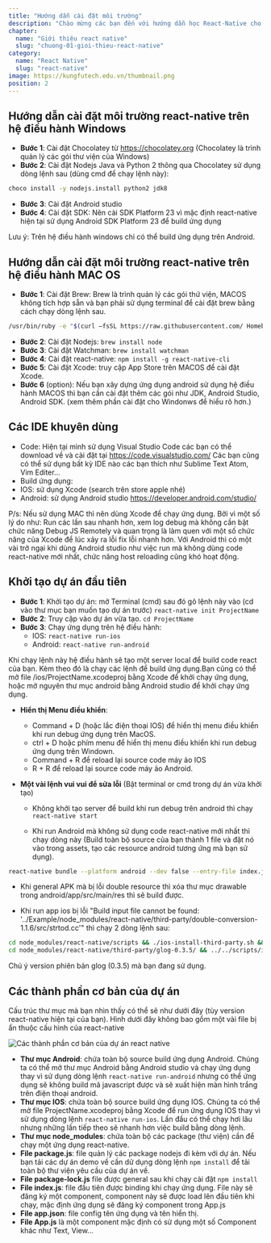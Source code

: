 ```yaml
---
title: "Hướng dẫn cài đặt môi trường"
description: "Chào mừng các bạn đến với hướng dẫn học React-Native cho người mới bắt. Sau đây là một số chia sẻ, hướng dẫn của mình cho người mới bắt đầu tìm hiểu về React-Native. Qua đó nhằm giúp các bạn có cách nhìn tổng quát hơn và dễ dàng tìm hiểu vấn đề khi mới chập chững bước chân vào lập trình với React-Native."
chapter:
  name: "Giới thiệu react native"
  slug: "chuong-01-gioi-thieu-react-native"
category:
  name: "React Native"
  slug: "react-native"
image: https://kungfutech.edu.vn/thumbnail.png
position: 2
---
```


## Hướng dẫn cài đặt môi trường react-native trên hệ điều hành Windows

- **Bước 1**: Cài đặt Chocolatey từ <https://chocolatey.org> (Chocolatey là trình quản lý các gói thư viện của Windows)
- **Bước 2**: Cài đặt Nodejs Java và Python 2 thông qua Chocolatey sử dụng dòng lệnh sau (dùng cmd để chạy lệnh này):

```bash
choco install -y nodejs.install python2 jdk8
```

- **Bước 3**: Cài đặt Android studio
- **Bước 4**: Cài đặt SDK: Nên cài SDK Platform 23 vì mặc định react-native hiện tại sử dụng Android SDK Platform 23 để build ứng dụng

Lưu ý: Trên hệ điều hành windows chỉ có thể build ứng dụng trên Android.

## Hướng dẫn cài đặt môi trường react-native trên hệ điều hành MAC OS

- **Bước 1**: Cài đặt Brew: Brew là trình quản lý các gói thứ viện, MACOS không tích hợp sẵn và bạn phải sử dụng terminal để cài đặt brew bằng cách chạy dòng lệnh sau.

```bash
/usr/bin/ruby -e "$(curl –fsSL https://raw.githubusercontent.com/ Homebrew/install/master/install)"
```

- **Bước 2**: Cài đặt Nodejs:
  `brew install node`
- **Bước 3**: Cài đặt Watchman:
  `brew install watchman`
- **Bước 4**: Cài đặt react-native:
  `npm install -g react-native-cli`
- **Bước 5**: Cài đặt Xcode: truy cập App Store trên MACOS để cài đặt Xcode.
- **Bước 6** (option): Nếu bạn xây dựng ứng dụng android sử dụng hệ điều hành MACOS thì bạn cần cài đặt thêm các gói như JDK, Android Studio, Android SDK. (xem thêm phần cài đặt cho Windonws để hiểu rõ hơn.)

## Các IDE khuyên dùng

- Code: Hiện tại mình sử dụng Visual Studio Code các bạn có thể download về và cài đặt tại <https://code.visualstudio.com/> Các bạn cũng có thể sử dụng bất kỳ IDE nào các bạn thích như Sublime Text Atom, Vim Editer...
- Build ứng dụng:
- IOS: sử dụng Xcode (search trên store apple nhé)
- Android: sử dụng Android studio <https://developer.android.com/studio/>

P/s: Nếu sử dụng MAC thì nên dùng Xcode để chạy ứng dụng. Bởi vì một số lý do như: Run các lần sau nhanh hơn, xem log debug mà không cần bật chức năng Debug JS Remotely và quan trọng là làm quen với một số chức năng của Xcode để lúc xảy ra lỗi fix lỗi nhanh hơn. Với Android thì có một vài trở ngại khi dùng Android studio như việc run mà không dùng code react-native mới nhất, chức năng host reloading cũng khó hoạt động.

## Khởi tạo dự án đầu tiên

- **Bước 1**: Khởi tạo dự án: mở Terminal (cmd) sau đó gõ lệnh này vào (cd vào thư mục bạn muốn tạo dự án trước)
  `react-native init ProjectName`
- **Bước 2**: Truy cập vào dự án vừa tạo.
  `cd ProjectName`
- **Bước 3**: Chạy ứng dụng trên hệ điều hành:
  - IOS: `react-native run-ios`
  - Android: `react-native run-android`

Khi chạy lệnh này hệ điều hành sẽ tạo một server local để build code react của bạn. Kèm theo đó là chạy các lệnh để build ứng dụng.Bạn cũng có thể mở file /ios/ProjectName.xcodeproj bằng Xcode để khởi chạy ứng dụng, hoặc mở nguyên thư mục android bằng Android studio để khởi chạy ứng dụng.

- **Hiển thị Menu điều khiển**:

  - Command + D (hoặc lắc điện thoại IOS) để hiển thị menu điều khiển khi run debug ứng dụng trên MacOS.
  - ctrl + D hoặc phím menu để hiển thị menu điều khiển khi run debug ứng dụng trên Windown.
  - Command + R để reload lại source code máy ảo IOS
  - R + R để reload lại source code máy ảo Android.

- **Một vài lệnh vui vui để sửa lỗi** (Bật terminal or cmd trong dự án vừa khởi tạo)

  - Không khởi tạo server để build khi run debug trên android thì chạy
    `react-native start`

  - Khi run Android mà không sử dụng code react-native mới nhất thì chạy dòng này (Build toàn bộ source của bạn thành 1 file và đặt nó vào trong assets, tạo các resource android tương ứng mà bạn sử dụng).

```bash
react-native bundle --platform android --dev false --entry-file index.js --bundle-output android/app/src/main/assets/index.android.bundle --assets-dest android/app/src/main/res
```

- Khi general APK mà bị lỗi double resource thì xóa thư mục drawable trong android/app/src/main/res thì sẽ build được.

- Khi run app ios bị lỗi "Build input file cannot be found: '../Example/node_modules/react-native/third-party/double-conversion-1.1.6/src/strtod.cc'" thì chạy 2 dòng lệnh sau:

```bash
cd node_modules/react-native/scripts && ./ios-install-third-party.sh && cd ../../../
cd node_modules/react-native/third-party/glog-0.3.5/ && ../../scripts/ios-configure-glog.sh && cd ../../../../
```

Chú ý version phiên bản glog (0.3.5) mà bạn đang sử dụng.

## Các thành phần cơ bản của dự án

Cấu trúc thư mục mà bạn nhìn thấy có thể sẽ như dưới đây (tùy version react-native hiện tại của bạn). Hình dưới đây không bao gồm một vài file bị ẩn thuộc cấu hình của react-native

![Các thành phần cơ bản của dự án react native](https://github.com/techmely/hoc-lap-trinh/assets/29374426/3c428a2d-d2f8-4eb6-ba1f-5779ed0c0262)

- **Thư mục Android**: chứa toàn bộ source build ứng dụng Android. Chúng ta có thể mở thư mục Android bằng Android studio và chạy ứng dụng thay vì sử dụng dòng lệnh `react-native run-android` nhưng có thể ứng dụng sẽ không build mã javascript được và sẽ xuất hiện màn hình trắng trên điện thoại android.
- **Thư mục IOS**: chứa toàn bộ source build ứng dụng IOS. Chúng ta có thể mở file ProjectName.xcodeproj bằng Xcode để run ứng dụng IOS thay vì sử dụng dòng lệnh `react-native run-ios`. Lần đầu có thể chạy hơi lâu nhưng những lần tiếp theo sẽ nhanh hơn việc build bằng dòng lệnh.
- **Thư mục node_modules**: chứa toàn bộ các package (thư viện) cần để chạy một ứng dụng react-native.
- **File package.js**: file quản lý các package nodejs đi kèm với dự án. Nếu bạn tải các dự án demo về cần dử dụng dòng lệnh `npm install` để tải toàn bộ thư viện yêu cầu của dự án về.
- **File package-lock.js** file được general sau khi chạy cài đặt `npm install`
- **File index.js**: file đầu tiên được binding khi chạy ứng dụng. File này sẽ đăng ký một component, component này sẽ được load lên đầu tiên khi chạy, mặc định ứng dụng sẽ đăng ký component trong App.js
- **File app.json**: file config tên ứng dụng và tên hiển thị.
- **File App.js** là một component mặc định có sử dụng một số Component khác như Text, View...
